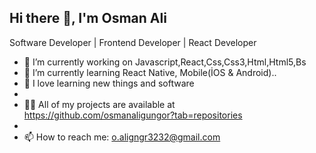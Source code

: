 ## Hi there 👋, I'm Osman Ali


Software Developer | Frontend Developer | React Developer


- 🔭 I’m currently working on Javascript,React,Css,Css3,Html,Html5,Bs
- 🌱 I’m currently learning React Native, Mobile(İOS & Android)..
- 🤭 I love learning new things and software
- 
- 👨‍💻 All of my projects are available at https://github.com/osmanaligungor?tab=repositories
- 
- 📫 How to reach me: o.aligngr3232@gmail.com



